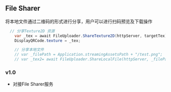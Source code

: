 ## File Sharer
将本地文件通过二维码的形式进行分享，用户可以进行扫码预览及下载操作
```csharp
  // 分享Texture2D 资源
    var _tex = await FileUploader.ShareTexture2D(httpServer, targetTex);
    DisplayQRCode.texture = _tex;

    // 分享本地文件
    // var _filePath = Application.streamingAssetsPath + "/test.png";
    // var _tex2= await FileUploader.ShareLocalFile(httpServer, _filePath);
```

### v1.0
- 对接File Sharer服务